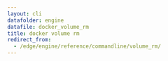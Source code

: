 ```yaml
---
layout: cli
datafolder: engine
datafile: docker_volume_rm
title: docker volume rm
redirect_from:
  - /edge/engine/reference/commandline/volume_rm/
---
```

